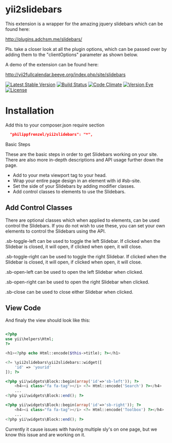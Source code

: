 yii2slidebars
=======

This extension is a wrapper for the amazing jquery slidebars which can be found here:

http://plugins.adchsm.me/slidebars/

Pls. take a closer look at all the plugin options, which can be passed over by adding them to
the "clientOptions" parameter as shown below.

A demo of the extension can be found here:

http://yii2fullcalendar.beeye.org/index.php/site/slidebars

[![Latest Stable Version](https://poser.pugx.org/philippfrenzel/yii2slidebars/v/stable.svg)](https://packagist.org/packages/philippfrenzel/yii2slidebars)
[![Build Status](https://travis-ci.org/philippfrenzel/yii2slidebars.svg?branch=master)](https://travis-ci.org/philippfrenzel/yii2slidebars)
[![Code Climate](https://codeclimate.com/github/philippfrenzel/yii2slidebars.png)](https://codeclimate.com/github/philippfrenzel/yii2slidebars)
[![Version Eye](https://www.versioneye.com/php/philippfrenzel:yii2slidebars/badge.svg)](https://www.versioneye.com/php/philippfrenzel:yii2slidebars)
[![License](https://poser.pugx.org/philippfrenzel/yii2slidebars/license.svg)](https://packagist.org/packages/philippfrenzel/yii2slidebars)

Installation
============

Add this to your composer.json require section

```json
  "philippfrenzel/yii2slidebars": "*",
```

Basic Steps

These are the basic steps in order to get Slidebars working on your site. There are also more in-depth descriptions and API usage further down the page.

 + Add to your meta viewport tag to your head.
 + Wrap your entire page design in an element with id #sb-site.
 + Set the side of your Slidebars by adding modifier classes.
 + Add control classes to elements to use the Slidebars.

## Add Control Classes
There are optional classes which when applied to elements, can be used control the Slidebars. If you do not wish to use these, you can set your own elements to control the Slidebars using the API.

.sb-toggle-left can be used to toggle the left Slidebar. If clicked when the Slidebar is closed, it will open, if clicked when open, it will close.

.sb-toggle-right can be used to toggle the right Slidebar. If clicked when the Slidebar is closed, it will open, if clicked when open, it will close.

.sb-open-left can be used to open the left Slidebar when clicked.

.sb-open-right can be used to open the right Slidebar when clicked.

.sb-close can be used to close either Slidebar when clicked.

## View Code

And finaly the view should look like this:

```php

<?php
use yii\helpers\Html;
?>

<h1><?php echo Html::encode($this->title); ?></h1>

<?= \yii2slidebars\yii2slidebars::widget([
    'id' => 'yourid'
]); ?>

<?php yii\widgets\Block::begin(array('id'=>'sb-left')); ?>
    <h4><i class="fa fa-tag"></i> <?= Html::encode('Search') ?></h4>
    ...
<?php yii\widgets\Block::end(); ?>

<?php yii\widgets\Block::begin(array('id'=>'sb-right')); ?>
    <h4><i class="fa fa-tag"></i> <?= Html::encode('Toolbox') ?></h4>
    ...
<?php yii\widgets\Block::end(); ?>

```

Currently it cause issues with having multiple sly's on one page, but we know this issue and are working on it.